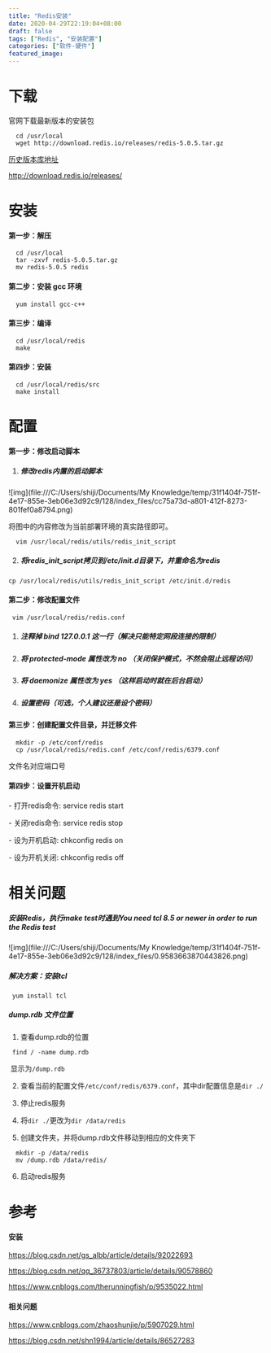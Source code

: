 ```yaml
---
title: "Redis安装"
date: 2020-04-29T22:19:04+08:00
draft: false
tags: ["Redis", "安装配置"]
categories: ["软件-硬件"]
featured_image: 
---
```


# 下载

官网下载最新版本的安装包

```language-bash
  cd /usr/local
  wget http://download.redis.io/releases/redis-5.0.5.tar.gz
```

[历史版本库地址](http://download.redis.io/releases/)

<http://download.redis.io/releases/>



# 安装

#### **第一步**：解压

```language-bash
  cd /usr/local
  tar -zxvf redis-5.0.5.tar.gz
  mv redis-5.0.5 redis
```

#### **第二步**：安装 gcc 环境 

```language-bash
  yum install gcc-c++
```

#### **第三步**：编译

```language-bash
  cd /usr/local/redis
  make
```

#### **第四步**：安装

```language-bash
  cd /usr/local/redis/src
  make install
```



# 配置

#### **第一步**：修改启动脚本

1. ##### 修改redis内置的启动脚本

  ![img](file:///C:/Users/shiji/Documents/My Knowledge/temp/31f1404f-751f-4e17-855e-3eb06e3d92c9/128/index_files/cc75a73d-a801-412f-8273-801fef0a8794.png)

  将图中的内容修改为当前部署环境的真实路径即可。

```language-bash
  vim /usr/local/redis/utils/redis_init_script
```


2. ##### 将redis_init_script拷贝到/etc/init.d目录下，并重命名为redis

  ```language-bash
  cp /usr/local/redis/utils/redis_init_script /etc/init.d/redis
  ```

#### **第二步**：修改配置文件

```language-bash
 vim /usr/local/redis/redis.conf
```

1. ##### 注释掉 bind 127.0.0.1 这一行（解决只能特定网段连接的限制）

2. ##### 将 protected-mode 属性改为 no （关闭保护模式，不然会阻止远程访问）

3. ##### 将 daemonize 属性改为 yes （这样启动时就在后台启动）

4. ##### 设置密码（可选，个人建议还是设个密码）

#### **第三步**：创建配置文件目录，并迁移文件

```language-bash
  mkdir -p /etc/conf/redis
  cp /usr/local/redis/redis.conf /etc/conf/redis/6379.conf
```
文件名对应端口号

#### **第四步**：设置开机启动

\- 打开redis命令: service redis start

\- 关闭redis命令: service redis stop

\- 设为开机启动: chkconfig redis on

\- 设为开机关闭: chkconfig redis off



# 相关问题

##### **安装Redis，执行make test时遇到You need tcl 8.5 or newer in order to run the Redis test**

![img](file:///C:/Users/shiji/Documents/My Knowledge/temp/31f1404f-751f-4e17-855e-3eb06e3d92c9/128/index_files/0.9583663870443826.png)

##### **解决方案**：安装tcl

```language-bash
 yum install tcl
```



##### **dump.rdb 文件位置**

1. 查看dump.rdb的位置

```language-bash
 find / -name dump.rdb
```

​		显示为`/dump.rdb`

2. 查看当前的配置文件`/etc/conf/redis/6379.conf`，其中dir配置信息是`dir ./`

3. 停止redis服务

4. 将`dir ./`更改为`dir /data/redis`

5. 创建文件夹，并将dump.rdb文件移动到相应的文件夹下

```language-bash
  mkdir -p /data/redis
  mv /dump.rdb /data/redis/
```

6. 启动redis服务



# 参考

#### **安装**

<https://blog.csdn.net/gs_albb/article/details/92022693>

<https://blog.csdn.net/qq_36737803/article/details/90578860>

<https://www.cnblogs.com/therunningfish/p/9535022.html>

  

#### **相关问题**

<https://www.cnblogs.com/zhaoshunjie/p/5907029.html>

<https://blog.csdn.net/shn1994/article/details/86527283>